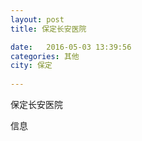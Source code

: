 ```yaml
--- 
layout: post 
title: 保定长安医院

date:   2016-05-03 13:39:56 
categories: 其他  
city: 保定
  
--- 
```

   
保定长安医院

信息

